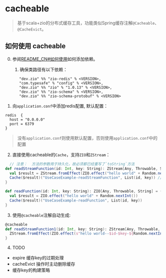 # cacheable

> 基于scala+zio的分布式缓存工具，功能类似Spring缓存注解`@Cacheable`、`@CacheEvict`。

## 如何使用 cacheable

0. 参阅[README_CN#如何使用](../README_CN.md)如何添加依赖。
   1. 确保类路径有以下依赖：
   ```
      "dev.zio" %% "zio-redis" % <VERSION>,
      "com.typesafe" % "config" % <VERSION>,
      "dev.zio" %% "zio" % "1.0.13" % <VERSION>,
      "dev.zio" %% "zio-schema" % <VERSION>,
      "dev.zio" %% "zio-schema-protobuf" % <VERSION>
    ```

1. 向`application.conf`中添加redis配置, 默认配置：

```
redis  {
  host = "0.0.0.0"
  port = 6379
}
```
> 没有`application.conf`则使用默认配置，否则使用`application.conf`中的配置

2. 直接使用cacheable的`Cache`，支持`ZIO`和`ZStream`：

```scala
  // 注意：  方法的参数用于持久化，故必须都已经重写了`toString`方法
def readStreamFunction(id: Int, key: String): ZStream[Any, Throwable, String] = {
  val $result = ZStream.fromEffect(ZIO.effect("hello world" + Random.nextInt()))
  Cache($result)("UseCaseExample-readStreamFunction", List(id, key)) // "UseCaseExample-readStreamFunction" is hash key
}

def readFunction(id: Int, key: String): ZIO[Any, Throwable, String] = {
  val $result = ZIO.effect("hello world" + Random.nextInt())
  Cache($result)("UseCaseExample-readFunction", List(id, key))
}
```

3. 使用`@cacheable`注解自动生成:

```scala
@cacheable
def readStreamFunction1(id: Int, key: String): ZStream[Any, Throwable, String] = {
  ZStream.fromEffect(ZIO.effect(s"hello world--$id-$key-${Random.nextInt()}"))
}
```

4. TODO

- expire 缓存key的过期处理
- cacheEvict 操作时主动删除缓存
- 缓存key的构建策略

